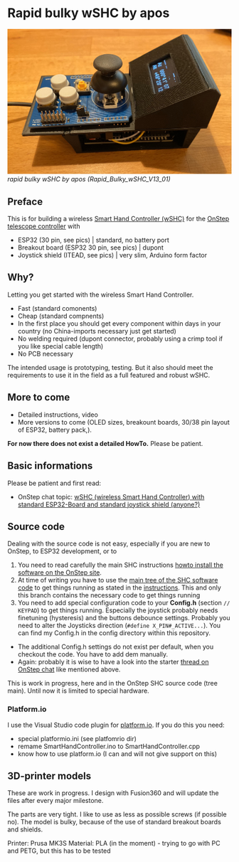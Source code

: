 # Rapid bulky wSHC by apos

![rapid bulky wSHC](pics/ESP32-30pin-BO1-Rapid_Bulky_wSHC_V13_01.jpg)*rapid bulky wSHC by apos (Rapid_Bulky_wSHC_V13_01)*

## Preface
This is for building a wireless [Smart Hand Controller (wSHC)](https://onstep.groups.io/g/main/wiki/7152) for the [OnStep telescope controller](https://onstep.groups.io/g/main/wiki/Home) with

- ESP32 (30 pin, see pics) | standard, no battery port
- Breakout board (ESP32 30 pin, see pics) | dupont
- Joystick shield (ITEAD, see pics) | very slim, Arduino form factor 

## Why?

Letting you get started with the wireless Smart Hand Controller. 

- Fast (standard comonents)
- Cheap (standard compnents)
- In the first place you should get every component within days in your country (no China-imports necessary just get started) 
- No welding required (dupont connector, probably using a crimp tool if you like special cable length)
- No PCB necessary

The intended usage is prototyping, testing. But it also should meet the requirements to use it in the field as a full featured and robust wSHC.

## More to come

- Detailed instructions, video 
- More versions to come (OLED sizes, breakount boards, 30/38 pin layout of ESP32, battery pack,).

**For now there does not exist a detailed HowTo.** Please be patient. 

## Basic informations

Please be patient and first read:

- OnStep chat topic: [wSHC (wireless Smart Hand Controller) with standard ESP32-Board and standard joystick shield (anyone?)](https://onstep.groups.io/g/main/message/51440)

## Source code

Dealing with the source code is not easy, especially if you are new to OnStep, to ESP32 development, or to 

1. You need to read carefully the main SHC instructions [howto install the software on the OnStep site](https://onstep.groups.io/g/main/wiki/7152).
2. At time of writing you have to use the [main tree of the SHC software code](https://github.com/hjd1964/SmartHandController/tree/main) to get things running as stated in the [instructions](https://onstep.groups.io/g/main/wiki/7152). This and only this branch contains the necessary code to get things running 
3. You need to add special configuration code to your **Config.h** (section `// KEYPAD`) to get things running. Especially the joystick probably needs finetuning (hysteresis) and the buttons debounce settings. Probably you need to alter the Joysticks direction (`#define X_PIN#_ACTIVE...`). You can find my Config.h in the config directory within this repository.
- The additional Config.h settings do not exist per default, when you checkout the code. You have to add dem manually. 
- Again: probably it is wise to have a look into the starter [thread on OnStep chat](https://onstep.groups.io/g/main/message/51440) like mentioned above.

This is work in progress, here and in the OnStep SHC source code (tree main). Until now it is limited to special hardware.

### Platform.io

I use the Visual Studio code plugin for [platform.io](https://platform.io). If you do this you need:

- special platformio.ini (see platfomrio dir)
- remame SmartHandController.ino to SmartHandController.cpp
- know how to use platform.io (I can and will not give support on this)


## 3D-printer models

These are work in progress. I design with Fusion360 and will update the files after every major milestone.

The parts are very tight. I like to use as less as possible screws (if possible no). The model is bulky, because of the use of standard breakout boards and shields.

Printer:    Prusa MK3S
Material:   PLA (in the moment) - trying to go with PC and PETG, but this has to be tested
